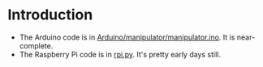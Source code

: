 # Introduction

- The Arduino code is in [Arduino/manipulator/manipulator.ino](Arduino/manipulator/manipulator.ino). It is near-complete.
- The Raspberry Pi code is in [rpi.py](rpi.py). It's pretty early
  days still.
